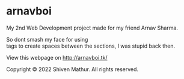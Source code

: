 # arnavboi
My 2nd Web Development project made for my friend Arnav Sharma.

So dont smash my face for using <br> tags to create spaces between the sections, I was stupid back then.

View this webpage on http://arnavboi.tk/

Copyright © 2022 Shiven Mathur. All rights reserved.

